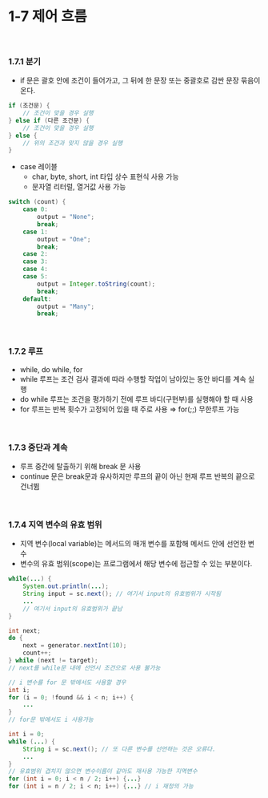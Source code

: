 # 1-7 제어 흐름
<br>

### 1.7.1 분기

- if 문은 괄호 안에 조건이 들어가고, 그 뒤에 한 문장 또는 중괄호로 감싼 문장 묶음이 온다.

```java
if (조건문) {
	// 조건이 맞을 경우 실행
} else if (다른 조건문) {
	// 조건이 맞을 경우 실행
} else {
	// 위의 조건과 맞지 않을 경우 실행
}

```

- case 레이블
    - char, byte, short, int 타입 상수 표현식 사용 가능
    - 문자열 리터럴, 열거값 사용 가능

```java
switch (count) {
	case 0: 
		output = "None";
		break;
	case 1:
		output = "One";
		break;
	case 2:
	case 3:
	case 4:
	case 5:
		output = Integer.toString(count);
		break;
	default:
		output = "Many";
		break;
```
<br>

### 1.7.2 루프

- while, do while, for
- while 루프는 조건 검사 결과에 따라 수행할 작업이 남아있는 동안 바디를 계속 실행
- do while 루프는 조건을 평가하기 전에 루프 바디(구현부)를 실행해야 할 때 사용
- for 루프는 반복 횟수가 고정되어 있을 때 주로 사용 ⇒ for(;;) 무한루프 가능
<br>

### 1.7.3 중단과 계속

- 루프 중간에 탈출하기 위해 break 문 사용
- continue 문은 break문과 유사하지만 루프의 끝이 아닌 현재 루프 반복의 끝으로 건너뜀
<br>

### 1.7.4 지역 변수의 유효 범위

- 지역 변수(local variable)는 메서드의 매개 변수를 포함해 메서드 안에 선언한 변수
- 변수의 유효 범위(scope)는 프로그램에서 해당 변수에 접근할 수 있는 부분이다.
```java
while(...) {
	System.out.println(...);
	String input = sc.next(); // 여기서 input의 유효범위가 시작됨
	...
	// 여기서 input의 유효범위가 끝남
}
```

```java
int next;
do {
	next = generator.nextInt(10);
	count++;
} while (next != target);
// next를 while문 내에 선언시 조건으로 사용 불가능
```

```java
// i 변수를 for 문 밖에서도 사용할 경우
int i;
for (i = 0; !found && i < n; i++) {
	...
}
// for문 밖에서도 i 사용가능
```

```java
int i = 0;
while (...) {
	String i = sc.next(); // 또 다른 변수를 선언하는 것은 오류다.
	...
}
// 유효범위 겹치지 않으면 변수이름이 같아도 재사용 가능한 지역변수
for (int i = 0; i < n / 2; i++) {...}
for (int i = n / 2; i < n; i++) {...} // i 재정의 가능
```